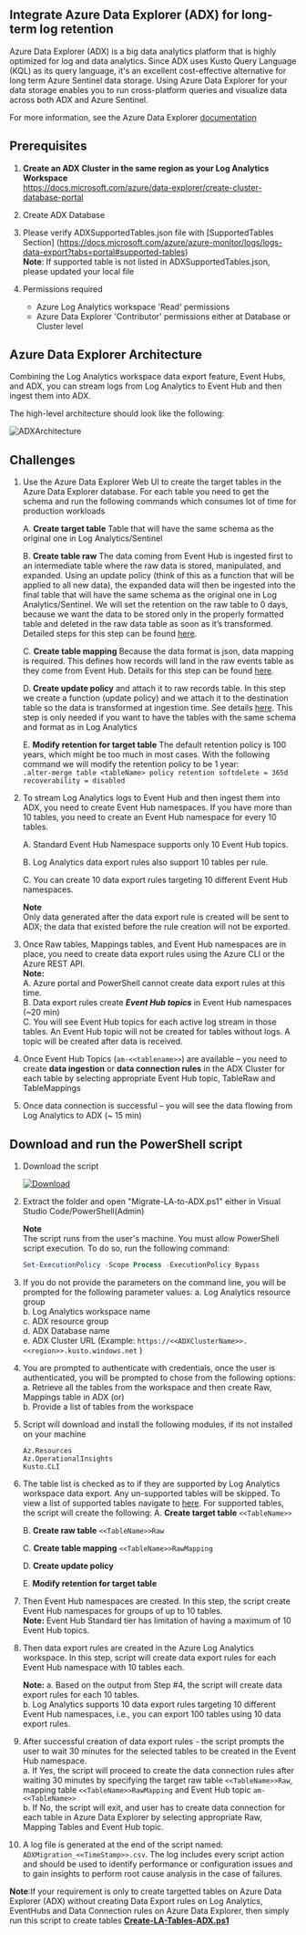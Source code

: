 ## Integrate Azure Data Explorer (ADX) for long-term log retention


Azure Data Explorer (ADX) is a big data analytics platform that is highly optimized for log and data analytics. Since ADX uses Kusto Query Language (KQL) as its query language, it's an excellent cost-effective alternative for long term Azure Sentinel data storage. Using Azure Data Explorer for your data storage enables you to run cross-platform queries and visualize data across both ADX and Azure Sentinel.

For more information, see the Azure Data Explorer [documentation](https://docs.microsoft.com/azure/sentinel/store-logs-in-azure-data-explorer)
## Prerequisites
1. **Create an ADX Cluster in the same region as your Log Analytics Workspace**  
	https://docs.microsoft.com/azure/data-explorer/create-cluster-database-portal

2. Create ADX Database  

3. Please verify ADXSupportedTables.json file with [SupportedTables Section] (https://docs.microsoft.com/azure/azure-monitor/logs/logs-data-export?tabs=portal#supported-tables)    
   **Note**: If supported table is not listed in ADXSupportedTables.json, please updated your local file
   
4. Permissions required
	- Azure Log Analytics workspace 'Read' permissions
	- Azure Data Explorer 'Contributor' permissions either at Database or Cluster level
   

## Azure Data Explorer Architecture

Combining the Log Analytics workspace data export feature, Event Hubs, and ADX, you can stream logs from Log Analytics to Event Hub and then ingest them into ADX. 

The high-level architecture should look like the following:

![ADXArchitecture](./images/AzureDataExplorerArchitecture.png)  

## Challenges
1. Use the Azure Data Explorer Web UI to create the target tables in the Azure Data Explorer database. For each table you need to get the schema and run the following commands which consumes lot of time for production workloads  
  
	A. **Create target table** Table that will have the same schema as the original one in Log Analytics/Sentinel
	
	B. **Create table raw** The data coming from Event Hub is ingested first to an intermediate table where the raw data is stored, manipulated, and expanded. Using an update policy (think of this as a function that will be applied to all new data), the expanded data will then be ingested into the final table that will have the same schema as the original one in Log Analytics/Sentinel. We will set the retention on the raw table to 0 days, because we want the data to be stored only in the properly formatted table and deleted in the raw data table as soon as it’s transformed. Detailed steps for this step can be found [here](https://docs.microsoft.com/azure/data-explorer/ingest-data-no-code?tabs=diagnostic-metrics#create-the-target-tables).    
	
	C. **Create table mapping** Because the data format is json, data mapping is required. This defines how records will land in the raw events table as they come from Event Hub. Details for this step can be found [here](https://docs.microsoft.com/azure/data-explorer/ingest-data-no-code?tabs=diagnostic-metrics#create-table-mappings).    
	
	D. **Create update policy** and attach it to raw records table. In this step we create a function (update policy) and we attach it to the destination table so the data is transformed at ingestion time. See details [here](https://docs.microsoft.com/azure/data-explorer/ingest-data-no-code?tabs=diagnostic-metrics#create-the-update-policy-for-metric-and-log-data). This step is only needed if you want to have the tables with the same schema and format as in Log Analytics  
	
	E.  **Modify retention for target table** The default retention policy is 100 years, which might be too much in most cases. With the following command we will modify the retention policy to be 1 year:    
	```.alter-merge table <tableName> policy retention softdelete = 365d recoverability = disabled  ```  

2.	To stream Log Analytics logs to Event Hub and then ingest them into ADX, you need to create Event Hub namespaces. If you have more than 10 tables, you need to create an Event Hub namespace for every 10 tables.  
 
	A.	Standard Event Hub Namespace supports only 10 Event Hub topics.  
	
	B.	Log Analytics data export rules also support 10 tables per rule.  
	
	C.	You can create 10 data export rules targeting 10 different Event Hub namespaces.
	
	**Note**  
	Only data generated after the data export rule is created will be sent to ADX; the data that existed before the rule creation will not be exported.

3.	Once Raw tables, Mappings tables, and Event Hub namespaces are in place, you need to create data export rules using the Azure CLI or the Azure REST API.  
	**Note:**  
	A. Azure portal and PowerShell cannot create data export rules at this time.    
	B. Data export rules create ***Event Hub topics*** in Event Hub namespaces (~20 min)    
	C. You will see Event Hub topics for each active log stream in those tables. An Event Hub topic will not be created for tables without logs. A topic will be created after data is received.     

4.	Once Event Hub Topics (```am-<<tablename>>```) are available – you need to create **data ingestion** or **data connection rules** in the ADX Cluster for each table by selecting appropriate Event Hub topic, TableRaw and TableMappings    

5.	Once data connection is successful – you will see the data flowing from Log Analytics to ADX (~ 15 min)    


## Download and run the PowerShell script

1. Download the script 
  
   [![Download](./images/Download.png)](https://aka.ms/Sentinel-AzureDataExplorer-Automation)
 
2. Extract the folder and open "Migrate-LA-to-ADX.ps1" either in Visual Studio Code/PowerShell(Admin)

   **Note**  
   The script runs from the user's machine. You must allow PowerShell script execution. To do so, run the following command:
   
   ```PowerShell
   Set-ExecutionPolicy -Scope Process -ExecutionPolicy Bypass  
   ```  

3. If you do not provide the parameters on the command line, you will be prompted for the following parameter values:
	a.	Log Analytics resource group  
	b.	Log Analytics workspace name  
	c.	ADX resource group   
	d.	ADX Database name  
	e.	ADX Cluster URL (Example: `https://<<ADXClusterName>>.<<region>>.kusto.windows.net` )

4. You are prompted to authenticate with credentials, once the user is authenticated, you will be prompted to chose from the following options: 
	a. Retrieve all the tables from the workspace and then create Raw, Mappings table in ADX (or)  
	b. Provide a list of tables from the workspace  
	
5. Script will download and install the following modules, if its not installed on your machine
	```
	Az.Resources
	Az.OperationalInsights
	Kusto.CLI
	```
6. The table list is checked as to if they are supported by Log Analytics workspace data export. Any un-supported tables will be skipped. To view a list of supported tables navigate to [here](https://docs.microsoft.com/azure/azure-monitor/logs/logs-data-export?tabs=portal#supported-tables). For supported tables, the script will create the following:
	A. **Create target table** ```<<TableName>>```
		
	B. **Create raw table** ```<<TableName>>Raw```
	
	C. **Create table mapping** ```<<TableName>>RawMapping```
	
	D. **Create update policy** 
	
	E. **Modify retention for target table**	
	
7. Then Event Hub namespaces are created. In this step, the script create Event Hub namespaces for groups of up to 10 tables.  
   **Note:** Event Hub Standard tier has limitation of having a maximum of 10 Event Hub topics.
	
8. Then data export rules are created in the Azure Log Analytics workspace. In this step, script will create data export rules for each Event Hub namespace with 10 tables each.  

	**Note:**
	a.	Based on the output from Step #4, the script will create data export rules for each 10 tables.  
	b.	Log Analytics supports 10 data export rules targeting 10 different Event Hub namespaces, i.e., you can export 100 tables using 10 data export rules.  
	
9. After successful creation of data export rules - the script prompts the user to wait 30 minutes for the selected tables to be created in the Event Hub namespace.  
	a. If Yes, the script will proceed to create the data connection rules after waiting 30 minutes by specifying the target raw table ```<<TableName>>Raw```, mapping table ```<<TableName>>RawMapping``` and Event Hub topic ```am-<<TableName>>```  
	b. If No, the script will exit, and user has to create data connection for each table in Azure Data Explorer by selecting appropriate Raw, Mapping Tables and Event Hub topic.  

10. A log file is generated at the end of the script named:  ```ADXMigration_<<TimeStamp>>.csv```. The log includes every script action and should be used to identify performance or configuration issues and to gain insights to perform root cause analysis in the case of failures.  

**Note**:If your requirement is only to create targetted tables on Azure Data Explorer (ADX) without creating Data Export rules on Log Analytics, EventHubs and Data Connection rules on Azure Data Explorer, then simply run this script to create tables [**Create-LA-Tables-ADX.ps1**](https://github.com/Azure/Azure-Sentinel/tree/master/Tools/AzureDataExplorer/CreateTables_ADX)
